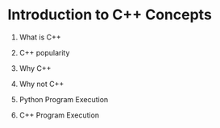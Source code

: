 # Introduction to C++ Concepts

1. What is C++

2. C++ popularity

3. Why C++

4. Why not C++

5. Python Program Execution

6. C++ Program Execution
